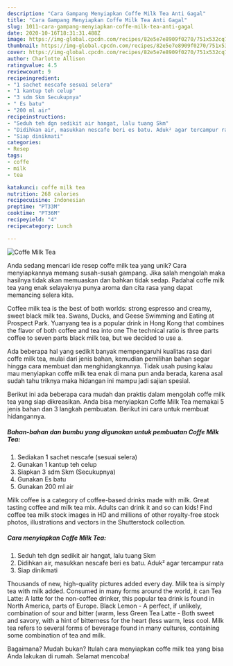 ```yaml
---
description: "Cara Gampang Menyiapkan Coffe Milk Tea Anti Gagal"
title: "Cara Gampang Menyiapkan Coffe Milk Tea Anti Gagal"
slug: 1011-cara-gampang-menyiapkan-coffe-milk-tea-anti-gagal
date: 2020-10-16T18:31:31.488Z
image: https://img-global.cpcdn.com/recipes/82e5e7e8909f0270/751x532cq70/coffe-milk-tea-foto-resep-utama.jpg
thumbnail: https://img-global.cpcdn.com/recipes/82e5e7e8909f0270/751x532cq70/coffe-milk-tea-foto-resep-utama.jpg
cover: https://img-global.cpcdn.com/recipes/82e5e7e8909f0270/751x532cq70/coffe-milk-tea-foto-resep-utama.jpg
author: Charlotte Allison
ratingvalue: 4.5
reviewcount: 9
recipeingredient:
- "1 sachet nescafe sesuai selera"
- "1 kantup teh celup"
- "3 sdm Skm Secukupnya"
- " Es batu"
- "200 ml air"
recipeinstructions:
- "Seduh teh dgn sedikit air hangat, lalu tuang Skm"
- "Didihkan air, masukkan nescafe beri es batu. Aduk² agar tercampur rata"
- "Siap dinikmati"
categories:
- Resep
tags:
- coffe
- milk
- tea

katakunci: coffe milk tea 
nutrition: 268 calories
recipecuisine: Indonesian
preptime: "PT33M"
cooktime: "PT36M"
recipeyield: "4"
recipecategory: Lunch

---
```



![Coffe Milk Tea](https://img-global.cpcdn.com/recipes/82e5e7e8909f0270/751x532cq70/coffe-milk-tea-foto-resep-utama.jpg)

Anda sedang mencari ide resep coffe milk tea yang unik? Cara menyiapkannya memang susah-susah gampang. Jika salah mengolah maka hasilnya tidak akan memuaskan dan bahkan tidak sedap. Padahal coffe milk tea yang enak selayaknya punya aroma dan cita rasa yang dapat memancing selera kita.

Coffee milk tea is the best of both worlds: strong espresso and creamy, sweet black milk tea. Swans, Ducks, and Geese Swimming and Eating at Prospect Park. Yuanyang tea is a popular drink in Hong Kong that combines the flavor of both coffee and tea into one The technical ratio is three parts coffee to seven parts black milk tea, but we decided to use a.

Ada beberapa hal yang sedikit banyak mempengaruhi kualitas rasa dari coffe milk tea, mulai dari jenis bahan, kemudian pemilihan bahan segar hingga cara membuat dan menghidangkannya. Tidak usah pusing kalau mau menyiapkan coffe milk tea enak di mana pun anda berada, karena asal sudah tahu triknya maka hidangan ini mampu jadi sajian spesial.


Berikut ini ada beberapa cara mudah dan praktis dalam mengolah coffe milk tea yang siap dikreasikan. Anda bisa menyiapkan Coffe Milk Tea memakai 5 jenis bahan dan 3 langkah pembuatan. Berikut ini cara untuk membuat hidangannya.

<!--inarticleads1-->

##### Bahan-bahan dan bumbu yang digunakan untuk pembuatan Coffe Milk Tea:

1. Sediakan 1 sachet nescafe (sesuai selera)
1. Gunakan 1 kantup teh celup
1. Siapkan 3 sdm Skm (Secukupnya)
1. Gunakan  Es batu
1. Gunakan 200 ml air


Milk coffee is a category of coffee-based drinks made with milk. Great tasting coffee and milk tea mix. Adults can drink it and so can kids! Find coffee tea milk stock images in HD and millions of other royalty-free stock photos, illustrations and vectors in the Shutterstock collection. 

<!--inarticleads2-->

##### Cara menyiapkan Coffe Milk Tea:

1. Seduh teh dgn sedikit air hangat, lalu tuang Skm
1. Didihkan air, masukkan nescafe beri es batu. Aduk² agar tercampur rata
1. Siap dinikmati


Thousands of new, high-quality pictures added every day. Milk tea is simply tea with milk added. Consumed in many forms around the world, it can Tea Latte: A latte for the non-coffee drinker, this popular tea drink is found in North America, parts of Europe. Black Lemon - A perfect, if unlikely, combination of sour and bitter (warm, less Green Tea Latte - Both sweet and savory, with a hint of bitterness for the heart (less warm, less cool. Milk tea refers to several forms of beverage found in many cultures, containing some combination of tea and milk. 

Bagaimana? Mudah bukan? Itulah cara menyiapkan coffe milk tea yang bisa Anda lakukan di rumah. Selamat mencoba!
